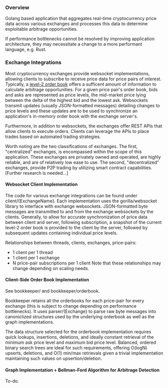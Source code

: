 ### Overview

Golang based application that aggregates real-time cryptocurrency price data across various exchanges and processes this data to determine exploitable arbitrage opportunities. 

If performance bottlenecks cannot be resolved by improving application architecture, they may necessitate a change to a more performant language, e.g. Rust.

### Exchange Integrations

Most cryptocurrency exchanges provide websocket implementations, allowing clients to subscribe to receive price data for price pairs of interest.
Typically, a [level-2 order book](https://www.investopedia.com/articles/trading/06/level2quotes.asp) offers a sufficent amount of information to calculate arbitrage opportunities. For a given price pair's order book, bids and asks are represented as price levels, the mid-market price lying between the delta of the highest bid and the lowest ask. Websockets transmit updates (usually JSON-formatted messages) detailing changes to price levels and these updates are to be used to synchronize an application's in-memory order book with the exchange server's.

Furthermore, in addition to websockets, the exchanges offer REST APIs that allow clients to execute orders. Clients can leverage the APIs to place trades based on automated trading strategies.

Worth noting are the two classifications of exchanges. The first, "centralized" exchanges, is encompassed within the scope of this application. These exchanges are privately owned and operated, are highly reliable, and are of relatively low ease to use. The second, "decentralized" exchanges, provide P2P trading by utilizing smart contract capabilities. [Further research is needed...]

#### Websocket Client Implementation

The code for various exchange integrations can be found under client/{ExchangeName}. Each implementation uses the gorilla/websocket library to interface with exchange websockets. JSON-formatted byte messages are transmitted to and from the exchange websockets by the clients. Generally, to allow for accurate synchronization of price data between client and server, following subscription, a snapshot of the current level-2 order book is provided to the client by the server, followed by subsequent updates containing individual price levels.

Relationships between threads, clients, exchanges, price-pairs:
- 1 client per 1 thread
- 1 client per 1 exchange
- N price-pair subscriptions per 1 client
Note that these relationships may change depending on scaling needs.

#### Client-Side Order Book Implementation

See bookkeeper/ and bookkeeper/orderbook.

Bookkeeper retains all the orderbooks for each price-pair for every exchange (this is subject to change depending on performance bottlenecks). It uses parser/{Exchange} to parse raw byte messages into canoniclized structures used by the underlying orderbook as well as the graph implementations.

The data structure selected for the orderbook implementation requires quick lookups, insertions, deletions, and ideally constant retrieval of the minimum ask price level and maximum bid price level. Balanced, ordered binary search trees are ideal for such requirements, offering O(logN) upserts, deletions, and O(1) min/max retrievals given a trivial implementation maintaining such values on upsertion/deletion.

#### Graph Implementation + Bellman-Ford Algorithm for Arbitrage Detection
To-do.
